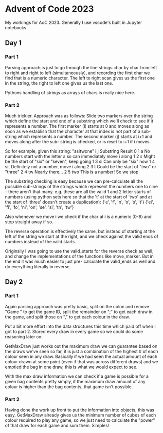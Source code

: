 # Advent of Code 2023

My workings for AoC 2023. Generally I use vscode's built in Jupyter notebooks.

## Day 1

### Part 1

Parsing approach is just to go through the line strings char by char from left to right and right to
left (simultaneously), and recording the first char we find that is a numeric character. The left to
right scan gives us the first one in the string, the right to left one gives us the last one.

Pythons handling of strings as arrays of chars is really nice here.

### Part 2

Much trickier. Approach was as follows: Slide two markers over the string which define the start and
end of a substring which we'll check to see if it represents a number. The first marker (i) starts
at 0 and moves along as soon as we establish that the character at that index is not part of a sub-
string which represents a number. The second marker (j) starts at i+1 and moves along after the sub-
string is checked, or is reset to i+1 if i moves.

So for example, given this string: "asitwone"
i   j   Substring   Result
0   1   a           No numbers start with the letter a so can immediately move i along
1   2   s           Might be the start of "six" or "seven", keep going
1   3   si          Can only be "six" now
1   4   sit         Definitely not a number, move i along
2   3   t           Could be the start of "two" or "three"
2   4   tw          Nearly there...
2   5   two         This is a number! So we stop

The substring checking is easy because we can pre-calculate all the possible sub-strings of the
strings which represent the numbers one to nine - there aren't that many. e.g. these are all the
valid 1 and 2 letter starts of numbers (using python sets here so that the 't' at the start of 
'two' and at the start of 'three' doesn't create a duplication):
{'e', 'f', 'n', 'o', 's', 't'}
{'ei', 'fi', 'fo', 'ni', 'on', 'se', 'si', 'th', 'tw'}

Also whenever we move i we check if the char at i is a numeric (0-9) and stop straight away if so.

The reverse operation is effectively the same, but instead of starting at the left of the string
we start at the right, and we check against the valid ends of numbers instead of the valid starts.

Originally I was going to use the valid_starts for the reverse check as well, and change the
implementations of the functions like move_marker. But in the end it was much easier to just pre-
calculate the valid_ends as well and do everything literally in reverse.


## Day 2

### Part 1

Again parsing approach was pretty basic, split on the colon and remove "Game " to get the game ID, 
split the remainder on ";" to get each draw in the game, and split those on "," to get each colour
in the draw.

Put a bit more effort into the data structures this time which paid off when I got to part 2. Stored
every draw in every game so we could do some reasoning later on.

GetMaxDraw just works out the maximum draw we can guarantee based on the draws we've seen so far, it
is just a combination of the highest # of each colour seen in any draw. Basically if we had seen the
actual amount of each colour drawn at some point (even if that was across different draws) and we
emptied the bag in one draw, this is what we would expect to see.

With the max draw information we can check if a game is possible for a given bag contents pretty
simply, if the maximum draw amount of any colour is higher than the bag contents, that game isn't
possible.

### Part 2

Having done the work up front to put the information into objects, this was easy. GetMaxDraw already
gives us the minimum number of cubes of each colour required to play any game, so we just need to
calculate the "power" of that draw for each game and sum them. Simples! 
